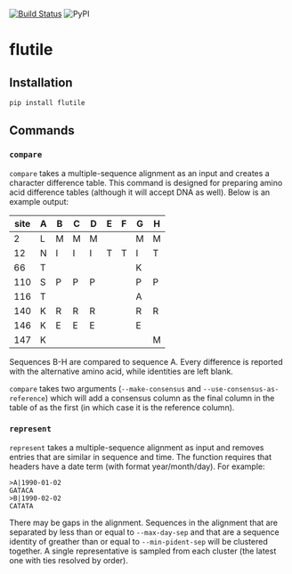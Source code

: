 [![Build Status](https://travis-ci.org/flu-crew/flutile.svg?branch=master)](https://travis-ci.org/flu-crew/flutile)
![PyPI](https://img.shields.io/pypi/v/flutile.svg)

# flutile

## Installation

``` sh
pip install flutile
```

## Commands

### `compare`

`compare` takes a multiple-sequence alignment as an input and creates a
character difference table. This command is designed for preparing amino acid
difference tables (although it will accept DNA as well). Below is an example
output:

| site | A | B | C | D | E | F | G | H |
|------|---|---|---|---|---|---|---|---|
| 2    | L | M | M | M |   |   | M | M |
| 12   | N | I | I | I | T | T | I | T |
| 66   | T |   |   |   |   |   | K |   |
| 110  | S | P | P | P |   |   | P | P |
| 116  | T |   |   |   |   |   | A |   |
| 140  | K | R | R | R |   |   | R | R |
| 146  | K | E | E | E |   |   | E |   |
| 147  | K |   |   |   |   |   |   | M |

Sequences B-H are compared to sequence A. Every difference is reported with the
alternative amino acid, while identities are left blank.

`compare` takes two arguments (`--make-consensus` and
`--use-consensus-as-reference`) which will add a consensus column as the final
column in the table of as the first (in which case it is the reference column).

### `represent`

`represent` takes a multiple-sequence alignment as input and removes entries
that are similar in sequence and time. The function requires that headers have
a date term (with format year/month/day). For example:

```
>A|1990-01-02
GATACA
>B|1990-02-02
CATATA
```

There may be gaps in the alignment. Sequences in the alignment that are
separated by less than or equal to `--max-day-sep` and that are a sequence
identity of greather than or equal to `--min-pident-sep` will be clustered
together. A single representative is sampled from each cluster (the latest one
with ties resolved by order).
